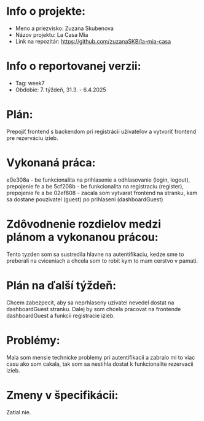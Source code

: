 # Info o projekte:

- Meno a priezvisko: Zuzana Skubenova
- Názov projektu: La Casa Mia
- Link na repozitár: https://github.com/zuzanaSKB/la-mia-casa

# Info o reportovanej verzii:

- Tag: week7
- Obdobie: 7. týždeň, 31.3. - 6.4.2025

# Plán:
Prepojiť frontend s backendom pri registrácii užívateľov a vytvoriť frontend pre rezerváciu izieb.

# Vykonaná práca:

e0e308a - be funkcionalita na prihlasenie a odhlasovanie (login, logout), prepojenie fe a be
5cf208b - be funkcionalita na registraciu (register), prepojenie fe a be
02ef808 - zacala som vytvarat frontend na stranku, kam sa dostane pouzivatel (guest) po prihlaseni (dashboardGuest)


# Zdôvodnenie rozdielov medzi plánom a vykonanou prácou:
Tento tyzden som sa sustredila hlavne na autentifikaciu, kedze sme to preberali na cviceniach a chcela som to robit kym to mam cerstvo v pamati. 

# Plán na ďalší týždeň:
Chcem zabezpecit, aby sa neprhlaseny uzivatel nevedel dostat na dashboardGuest stranku. Dalej by som chcela pracovat na frontende dashboardGuest a funkcii registracie izieb.

# Problémy:
Mala som mensie technicke problemy pri autentifikacii a zabralo mi to viac casu ako som cakala, tak som sa nestihla dostat k funkcionalite rezervacii izieb.


# Zmeny v špecifikácii:
Zatial nie.
 


